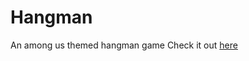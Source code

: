 # Hangman
An among us themed hangman game
Check it out [here](https://noob-coder-alan.github.io/hangman/)
